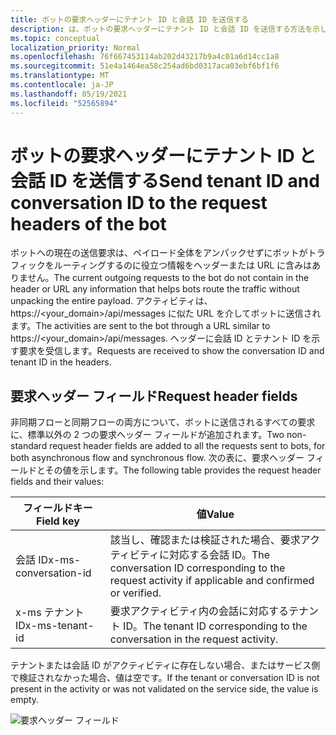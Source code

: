 ```yaml
---
title: ボットの要求ヘッダーにテナント ID と会話 ID を送信する
description: は、ボットの要求ヘッダーにテナント ID と会話 ID を送信する方法を示します。
ms.topic: conceptual
localization_priority: Normal
ms.openlocfilehash: 76f667453114ab202d43217b9a4c01a6d14cc1a8
ms.sourcegitcommit: 51e4a1464ea58c254ad6bd0317aca03ebf6bf1f6
ms.translationtype: MT
ms.contentlocale: ja-JP
ms.lasthandoff: 05/19/2021
ms.locfileid: "52565894"
---
```

# <a name="send-tenant-id-and-conversation-id-to-the-request-headers-of-the-bot"></a><span data-ttu-id="a34ec-103">ボットの要求ヘッダーにテナント ID と会話 ID を送信する</span><span class="sxs-lookup"><span data-stu-id="a34ec-103">Send tenant ID and conversation ID to the request headers of the bot</span></span>

<span data-ttu-id="a34ec-104">ボットへの現在の送信要求は、ペイロード全体をアンパックせずにボットがトラフィックをルーティングするのに役立つ情報をヘッダーまたは URL に含みはありません。</span><span class="sxs-lookup"><span data-stu-id="a34ec-104">The current outgoing requests to the bot do not contain in the header or URL any information that helps bots route the traffic without unpacking the entire payload.</span></span> <span data-ttu-id="a34ec-105">アクティビティは、https://<your_domain>/api/messages に似た URL を介してボットに送信されます。</span><span class="sxs-lookup"><span data-stu-id="a34ec-105">The activities are sent to the bot through a URL similar to https://<your_domain>/api/messages.</span></span> <span data-ttu-id="a34ec-106">ヘッダーに会話 ID とテナント ID を示す要求を受信します。</span><span class="sxs-lookup"><span data-stu-id="a34ec-106">Requests are received to show the conversation ID and tenant ID in the headers.</span></span>

## <a name="request-header-fields"></a><span data-ttu-id="a34ec-107">要求ヘッダー フィールド</span><span class="sxs-lookup"><span data-stu-id="a34ec-107">Request header fields</span></span>

<span data-ttu-id="a34ec-108">非同期フローと同期フローの両方について、ボットに送信されるすべての要求に、標準以外の 2 つの要求ヘッダー フィールドが追加されます。</span><span class="sxs-lookup"><span data-stu-id="a34ec-108">Two non-standard request header fields are added to all the requests sent to bots, for both asynchronous flow and synchronous flow.</span></span> <span data-ttu-id="a34ec-109">次の表に、要求ヘッダー フィールドとその値を示します。</span><span class="sxs-lookup"><span data-stu-id="a34ec-109">The following table provides the request header fields and their values:</span></span>

| <span data-ttu-id="a34ec-110">フィールドキー</span><span class="sxs-lookup"><span data-stu-id="a34ec-110">Field key</span></span> | <span data-ttu-id="a34ec-111">値</span><span class="sxs-lookup"><span data-stu-id="a34ec-111">Value</span></span> |
|----------------|-----------------|
| <span data-ttu-id="a34ec-112">会話 ID</span><span class="sxs-lookup"><span data-stu-id="a34ec-112">x-ms-conversation-id</span></span> | <span data-ttu-id="a34ec-113">該当し、確認または検証された場合、要求アクティビティに対応する会話 ID。</span><span class="sxs-lookup"><span data-stu-id="a34ec-113">The conversation ID corresponding to the request activity if applicable and confirmed or verified.</span></span> |
| <span data-ttu-id="a34ec-114">x-ms テナント ID</span><span class="sxs-lookup"><span data-stu-id="a34ec-114">x-ms-tenant-id</span></span> | <span data-ttu-id="a34ec-115">要求アクティビティ内の会話に対応するテナント ID。</span><span class="sxs-lookup"><span data-stu-id="a34ec-115">The tenant ID corresponding to the conversation in the request activity.</span></span> |

<span data-ttu-id="a34ec-116">テナントまたは会話 ID がアクティビティに存在しない場合、またはサービス側で検証されなかった場合、値は空です。</span><span class="sxs-lookup"><span data-stu-id="a34ec-116">If the tenant or conversation ID is not present in the activity or was not validated on the service side, the value is empty.</span></span>

![要求ヘッダー フィールド](~/assets/images/bots/requestheaderfields.png)
